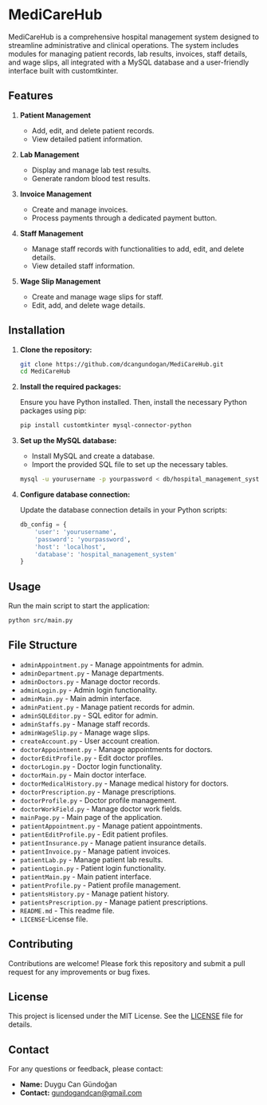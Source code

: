 

# MediCareHub

MediCareHub is a comprehensive hospital management system designed to streamline administrative and clinical operations. The system includes modules for managing patient records, lab results, invoices, staff details, and wage slips, all integrated with a MySQL database and a user-friendly interface built with customtkinter.

## Features

1. **Patient Management**
   - Add, edit, and delete patient records.
   - View detailed patient information.

2. **Lab Management**
   - Display and manage lab test results.
   - Generate random blood test results.

3. **Invoice Management**
   - Create and manage invoices.
   - Process payments through a dedicated payment button.

4. **Staff Management**
   - Manage staff records with functionalities to add, edit, and delete details.
   - View detailed staff information.

5. **Wage Slip Management**
   - Create and manage wage slips for staff.
   - Edit, add, and delete wage details.

## Installation

1. **Clone the repository:**

   ```bash
   git clone https://github.com/dcangundogan/MediCareHub.git
   cd MediCareHub


2. **Install the required packages:**

   Ensure you have Python installed. Then, install the necessary Python packages using pip:

   ```bash
   pip install customtkinter mysql-connector-python
   ```

3. **Set up the MySQL database:**

   - Install MySQL and create a database.
   - Import the provided SQL file to set up the necessary tables.

   ```bash
   mysql -u yourusername -p yourpassword < db/hospital_management_system.sql
   ```

4. **Configure database connection:**

   Update the database connection details in your Python scripts:

   ```python
   db_config = {
       'user': 'yourusername',
       'password': 'yourpassword',
       'host': 'localhost',
       'database': 'hospital_management_system'
   }
   ```

## Usage

Run the main script to start the application:

```bash
python src/main.py
```

## File Structure

- `adminAppointment.py` - Manage appointments for admin.
- `adminDepartment.py` - Manage departments.
- `adminDoctors.py` - Manage doctor records.
- `adminLogin.py` - Admin login functionality.
- `adminMain.py` - Main admin interface.
- `adminPatient.py` - Manage patient records for admin.
- `adminSQLEditor.py` - SQL editor for admin.
- `adminStaffs.py` - Manage staff records.
- `adminWageSlip.py` - Manage wage slips.
- `createAccount.py` - User account creation.
- `doctorAppointment.py` - Manage appointments for doctors.
- `doctorEditProfile.py` - Edit doctor profiles.
- `doctorLogin.py` - Doctor login functionality.
- `doctorMain.py` - Main doctor interface.
- `doctorMedicalHistory.py` - Manage medical history for doctors.
- `doctorPrescription.py` - Manage prescriptions.
- `doctorProfile.py` - Doctor profile management.
- `doctorWorkField.py` - Manage doctor work fields.
- `mainPage.py` - Main page of the application.
- `patientAppointment.py` - Manage patient appointments.
- `patientEditProfile.py` - Edit patient profiles.
- `patientInsurance.py` - Manage patient insurance details.
- `patientInvoice.py` - Manage patient invoices.
- `patientLab.py` - Manage patient lab results.
- `patientLogin.py` - Patient login functionality.
- `patientMain.py` - Main patient interface.
- `patientProfile.py` - Patient profile management.
- `patientsHistory.py` - Manage patient history.
- `patientsPrescription.py` - Manage patient prescriptions.
- `README.md` - This readme file.
- `LICENSE`-License file.

## Contributing

Contributions are welcome! Please fork this repository and submit a pull request for any improvements or bug fixes.

## License

This project is licensed under the MIT License. See the [LICENSE](LICENSE) file for details.

## Contact

For any questions or feedback, please contact:

- **Name:** Duygu Can Gündoğan
- **Contact:** gundogandcan@gmail.com

```


